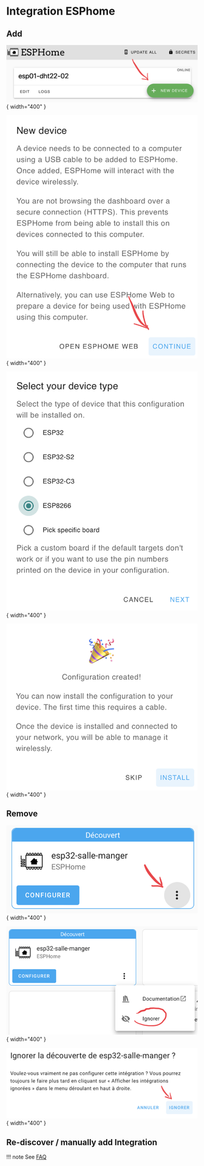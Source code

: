 # Integration ESPhome

## Add

![Image title](Images/Integration_ESPHome_add_remove/2022-10-16_15-46-51-avyla.png){ width="400" }

![Image title](Images/Integration_ESPHome_add_remove/2022-10-16_15-47-32-cw0c2.png){ width="400" }

![Image title](Images/Integration_ESPHome_add_remove/2022-10-16_15-48-49-xu19v.png){ width="400" }

![Image title](Images/Integration_ESPHome_add_remove/2022-10-16_15-48-59-zcllj.png){ width="400" }

## Remove

![Image title](Images/Integration_ESPHome_add_remove/2022-10-09_10-37-27-cxinb.png){ width="400" }

![Image title](Images/Integration_ESPHome_add_remove/2022-10-09_10-37-50-vrpgj.png){ width="400" }

![Image title](Images/Integration_ESPHome_add_remove/2022-10-09_10-38-01-s5rqk.png){ width="400" }


## Re-discover / manually add Integration

!!! note
    See [FAQ](../FAQ)
